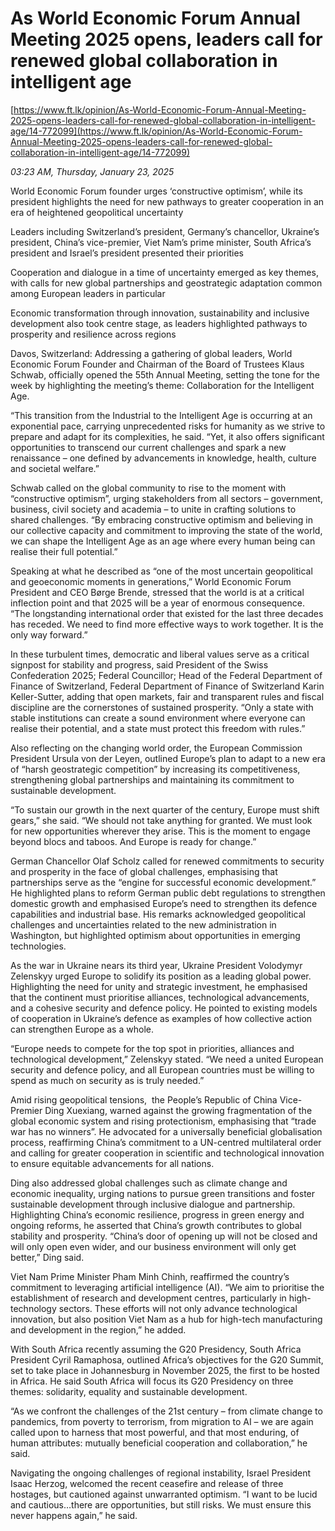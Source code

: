 # As World Economic Forum Annual Meeting 2025 opens, leaders call for renewed global collaboration in intelligent age

[https://www.ft.lk/opinion/As-World-Economic-Forum-Annual-Meeting-2025-opens-leaders-call-for-renewed-global-collaboration-in-intelligent-age/14-772099](https://www.ft.lk/opinion/As-World-Economic-Forum-Annual-Meeting-2025-opens-leaders-call-for-renewed-global-collaboration-in-intelligent-age/14-772099)

*03:23 AM, Thursday, January 23, 2025*

World Economic Forum founder urges ‘constructive optimism’, while its president highlights the need for new pathways to greater cooperation in an era of heightened geopolitical uncertainty

Leaders including Switzerland’s president, Germany’s chancellor, Ukraine’s president, China’s vice-premier, Viet Nam’s prime minister, South Africa’s president and Israel’s president presented their priorities

Cooperation and dialogue in a time of uncertainty emerged as key themes, with calls for new global partnerships and geostrategic adaptation common among European leaders in particular

Economic transformation through innovation, sustainability and inclusive development also took centre stage, as leaders highlighted pathways to prosperity and resilience across regions

Davos, Switzerland: Addressing a gathering of global leaders, World Economic Forum Founder and Chairman of the Board of Trustees Klaus Schwab, officially opened the 55th Annual Meeting, setting the tone for the week by highlighting the meeting’s theme: Collaboration for the Intelligent Age.

“This transition from the Industrial to the Intelligent Age is occurring at an exponential pace, carrying unprecedented risks for humanity as we strive to prepare and adapt for its complexities, he said. “Yet, it also offers significant opportunities to transcend our current challenges and spark a new renaissance – one defined by advancements in knowledge, health, culture and societal welfare.”

Schwab called on the global community to rise to the moment with “constructive optimism”, urging stakeholders from all sectors – government, business, civil society and academia – to unite in crafting solutions to shared challenges. “By embracing constructive optimism and believing in our collective capacity and commitment to improving the state of the world, we can shape the Intelligent Age as an age where every human being can realise their full potential.”

Speaking at what he described as “one of the most uncertain geopolitical and geoeconomic moments in generations,” World Economic Forum President and CEO Børge Brende, stressed that the world is at a critical inflection point and that 2025 will be a year of enormous consequence. “The longstanding international order that existed for the last three decades has receded. We need to find more effective ways to work together. It is the only way forward.”

In these turbulent times, democratic and liberal values serve as a critical signpost for stability and progress, said President of the Swiss Confederation 2025; Federal Councillor; Head of the Federal Department of Finance of Switzerland, Federal Department of Finance of Switzerland Karin Keller-Sutter, adding that open markets, fair and transparent rules and fiscal discipline are the cornerstones of sustained prosperity. “Only a state with stable institutions can create a sound environment where everyone can realise their potential, and a state must protect this freedom with rules.”

Also reflecting on the changing world order, the European Commission President Ursula von der Leyen, outlined Europe’s plan to adapt to a new era of “harsh geostrategic competition” by increasing its competitiveness, strengthening global partnerships and maintaining its commitment to sustainable development.

“To sustain our growth in the next quarter of the century, Europe must shift gears,” she said. “We should not take anything for granted. We must look for new opportunities wherever they arise. This is the moment to engage beyond blocs and taboos. And Europe is ready for change.”

German Chancellor Olaf Scholz called for renewed commitments to security and prosperity in the face of global challenges, emphasising that partnerships serve as the “engine for successful economic development.” He highlighted plans to reform German public debt regulations to strengthen domestic growth and emphasised Europe’s need to strengthen its defence capabilities and industrial base. His remarks acknowledged geopolitical challenges and uncertainties related to the new administration in Washington, but highlighted optimism about opportunities in emerging technologies.

As the war in Ukraine nears its third year, Ukraine President Volodymyr Zelenskyy urged Europe to solidify its position as a leading global power. Highlighting the need for unity and strategic investment, he emphasised that the continent must prioritise alliances, technological advancements, and a cohesive security and defence policy. He pointed to existing models of cooperation in Ukraine’s defence as examples of how collective action can strengthen Europe as a whole.

“Europe needs to compete for the top spot in priorities, alliances and technological development,” Zelenskyy stated. “We need a united European security and defence policy, and all European countries must be willing to spend as much on security as is truly needed.”

Amid rising geopolitical tensions,  the People’s Republic of China Vice-Premier Ding Xuexiang, warned against the growing fragmentation of the global economic system and rising protectionism, emphasising that “trade war has no winners”. He advocated for a universally beneficial globalisation process, reaffirming China’s commitment to a UN-centred multilateral order and calling for greater cooperation in scientific and technological innovation to ensure equitable advancements for all nations.

Ding also addressed global challenges such as climate change and economic inequality, urging nations to pursue green transitions and foster sustainable development through inclusive dialogue and partnership. Highlighting China’s economic resilience, progress in green energy and ongoing reforms, he asserted that China’s growth contributes to global stability and prosperity. “China’s door of opening up will not be closed and will only open even wider, and our business environment will only get better,” Ding said.

Viet Nam Prime Minister Pham Minh Chinh, reaffirmed the country’s commitment to leveraging artificial intelligence (AI). “We aim to prioritise the establishment of research and development centres, particularly in high-technology sectors. These efforts will not only advance technological innovation, but also position Viet Nam as a hub for high-tech manufacturing and development in the region,” he added.

With South Africa recently assuming the G20 Presidency, South Africa President Cyril Ramaphosa, outlined Africa’s objectives for the G20 Summit, set to take place in Johannesburg in November 2025, the first to be hosted in Africa. He said South Africa will focus its G20 Presidency on three themes: solidarity, equality and sustainable development.

“As we confront the challenges of the 21st century – from climate change to pandemics, from poverty to terrorism, from migration to AI – we are again called upon to harness that most powerful, and that most enduring, of human attributes: mutually beneficial cooperation and collaboration,” he said.

Navigating the ongoing challenges of regional instability, Israel President Isaac Herzog, welcomed the recent ceasefire and release of three hostages, but cautioned against unwarranted optimism. “I want to be lucid and cautious…there are opportunities, but still risks. We must ensure this never happens again,” he said.

